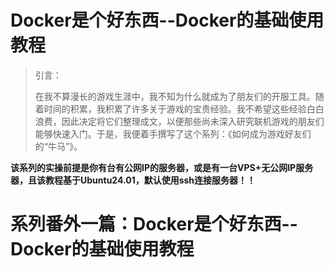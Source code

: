 # Docker是个好东西--Docker的基础使用教程

> 引言：
>
> 在我不算漫长的游戏生涯中，我不知为什么就成为了朋友们的开服工具。随着时间的积累，我积累了许多关于游戏的宝贵经验。我不希望这些经验白白浪费，因此决定将它们整理成文，以便那些尚未深入研究联机游戏的朋友们能够快速入门。于是，我便着手撰写了这个系列：《如何成为游戏好友们的“牛马”》。

**该系列的实操前提是你有台有公网IP的服务器，或是有一台VPS+无公网IP服务器，且该教程基于Ubuntu24.01，默认使用ssh连接服务器！！**

# 系列番外一篇：Docker是个好东西--Docker的基础使用教程
